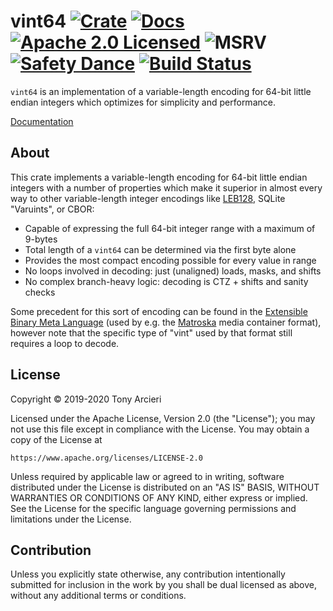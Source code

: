 # vint64 [![Crate][crate-image]][crate-link] [![Docs][docs-image]][docs-link] [![Apache 2.0 Licensed][license-image]][license-link] ![MSRV][msrv-image] [![Safety Dance][safety-image]][safety-link] [![Build Status][build-image]][build-link] 

`vint64` is an implementation of a variable-length encoding for 64-bit
little endian integers which optimizes for simplicity and performance.

[Documentation][docs-link]

## About

This crate implements a variable-length encoding for 64-bit little endian
integers with a number of properties which make it superior in almost every
way to other variable-length integer encodings like [LEB128], SQLite "Varuints",
or CBOR:

- Capable of expressing the full 64-bit integer range with a maximum of 9-bytes
- Total length of a `vint64` can be determined via the first byte alone
- Provides the most compact encoding possible for every value in range
- No loops involved in decoding: just (unaligned) loads, masks, and shifts
- No complex branch-heavy logic: decoding is CTZ + shifts and sanity checks

Some precedent for this sort of encoding can be found in the
[Extensible Binary Meta Language] (used by e.g. the [Matroska]
media container format), however note that the specific type of "vint"
used by that format still requires a loop to decode.

## License

Copyright © 2019-2020 Tony Arcieri

Licensed under the Apache License, Version 2.0 (the "License");
you may not use this file except in compliance with the License.
You may obtain a copy of the License at

    https://www.apache.org/licenses/LICENSE-2.0

Unless required by applicable law or agreed to in writing, software
distributed under the License is distributed on an "AS IS" BASIS,
WITHOUT WARRANTIES OR CONDITIONS OF ANY KIND, either express or implied.
See the License for the specific language governing permissions and
limitations under the License.

## Contribution

Unless you explicitly state otherwise, any contribution intentionally
submitted for inclusion in the work by you shall be dual licensed as above,
without any additional terms or conditions.

[//]: # (badges)

[crate-image]: https://img.shields.io/crates/v/vint64.svg
[crate-link]: https://crates.io/crates/vint64
[docs-image]: https://docs.rs/vint64/badge.svg
[docs-link]: https://docs.rs/vint64/
[license-image]: https://img.shields.io/badge/license-Apache2.0-blue.svg
[license-link]: https://github.com/iqlusioninc/veriform/blob/develop/LICENSE
[msrv-image]: https://img.shields.io/badge/rustc-1.40+-blue.svg
[safety-image]: https://img.shields.io/badge/unsafe-forbidden-success.svg
[safety-link]: https://github.com/rust-secure-code/safety-dance/
[build-image]: https://github.com/iqlusioninc/veriform/workflows/Rust/badge.svg?branch=develop&event=push
[build-link]: https://github.com/iqlusioninc/veriform/actions?query=workflow%3ARust

[//]: # (general links)

[LEB128]: https://en.wikipedia.org/wiki/LEB128
[Extensible Binary Meta Language]: https://en.wikipedia.org/wiki/Extensible_Binary_Meta_Language
[Matroska]: https://www.matroska.org/
